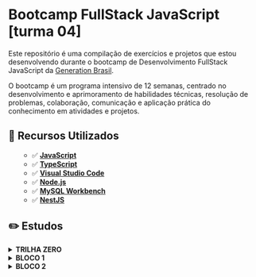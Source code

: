 # Bootcamp FullStack JavaScript [turma 04]

Este repositório é uma compilação de exercícios e projetos que estou desenvolvendo durante o bootcamp de Desenvolvimento FullStack JavaScript da [Generation Brasil](https://brazil.generation.org/).

O bootcamp é um programa intensivo de 12 semanas, centrado no desenvolvimento e aprimoramento de habilidades técnicas, resolução de problemas, colaboração, comunicação e aplicação prática do conhecimento em atividades e projetos.

## 🚀 Recursos Utilizados

<ul>

- ✅ **[JavaScript](https://developer.mozilla.org/pt-BR/docs/Learn/JavaScript/First_steps/What_is_JavaScript)**
- ✅ **[TypeScript](https://www.typescriptlang.org/)**
- ✅ **[Visual Studio Code](https://code.visualstudio.com/?WT.mc_id=javascript-14034-gllemos)**
- ✅ **[Node.js](https://nodejs.org/en/)**
- ✅ **[MySQL Workbench](https://www.mysql.com/)**
- ✅ **[NestJS](https://nestjs.com/)**
  
</ul>

## ✏️ Estudos

<details><summary><b>TRILHA ZERO</b></summary>
<ul>
<li>📚 Lógica de Programação com Portugol Studio.</li>
</ul>
</details>
<details><summary><b>BLOCO 1</b></summary>
<ul>
<details><summary><b> Semana 1</b></summary>
<p>📚 Soft Skills | Introdução ao Papel de
Desenvolvedor JavaScript</p>
<ul>
<li>Competências Comportamentais e Mentalidades. </li>
<li>Persistência | Proatividade | Gestão Eficaz do Tempo | Trabalho em Equipe.</li>
<li>Colaboração e Comunicação Eficaz no Local de Trabalho.</li>
<li>Atenção aos Detalhes e Orientação ao Futuro.</li>
<li>Aprendizagem Contínua e a Importância de se manter atualizado.</li>
<li>Resolução de Problemas no desenvolvimento de software.</li>
</ul>
<br>
</details>

<details><summary><b>Semana 2
 </b></summary>

**[Semana 2](./semana-2)**

 <p>📚 Introdução à Ciência da
Computação | Introdução à
Programação JavaScript</p>

<ul>
[ SCRUM ]
<li>Desenvolvimento Ágil de Software com SCRUM.</li>
<li>Atividade de Treinamento Ágil 1.</li>
<br>
[ JAVASCRIPT ]
<br>
<li>Controle de Origem com Git.</li>
<li>Introdução a JavaScript.</li>
<li>JavaScript IDE - VSCODE.</li>
<li>Variáveis, Tipos de Dados e Operadores Aritméticos.</li>
<li>Operadores Lógicos.</li>
<li>Laços Condicionais.</li>

<br>
[ SOFT SKILLS ]
<li> Ética na Indústria de Desenvolvimento Web</li>
<li>Responsabilidade Pessoal</li>
<li>Comunicação Não Violenta</li>

</ul>
<br>
</details>

<details><summary><b>Semana 3
 </b></summary>

**[Semana 3](./semana-3)**
 <p>📚Introdução ao Personal Pitch</p>
 <p>📚Introdução ao TypeScript</p>
 <p>📚 Programação orientada a objetos: Fundamentos</p>

<ul>
[ TYPESCRIPT ]
<br>
<li>Introdução ao TypeScript.</li>
<li>Estrutura e Entrada de Dados.</li>
<li>Funções e Métodos.</li>
<li>Classes, Objetos e Encapsulamento.</li>
<li>Herança e Polimorfismo.</li>
<li>Classes Abstratas.</li>
<li>Interfaces.</li>
<li>Collections.</li>
<li>Exceptions.</li>
<li>Arrow Functions.</li>
<br>
 
💻 [Projeto Conta Bancária](https://github.com/joycervs/contaBancaria-GenBr)

</ul>
<br>
</details>
<details><summary><b>Semana 4
 </b></summary>
 
**[Semana 4](./semana-4)**
 <p>📚Estrutura de Dados</p>
 
</details>
</ul>
</details>


<details><summary><b>BLOCO 2</b></summary>
<ul>
 
<details><summary><b> Semana 5</b></summary>
 
 **[Semana 5](./semana-5)**
 
<p>📚 Banco de Dados - MySQL</p>
<ul>
<li>Introdução a Banco de Dados com MySQL.</li>
<li>Banco de Dados Relacional.</li>
<li>Diagrama Entidade Relacionamento (DER) no MySQL Workbench.</li>
</ul>
<br>
</details>


<details><summary><b>Semana 6</b></summary>

 <p>📚 Backend - Nest JS</p>

<ul>
<li>Introdução ao NestJS.</li>
<li>Introdução ao TypeORM.</li>
<li>Projeto Blog Pessoal.</li>
<li>Operadores Lógicos.</li>
<li>Laços Condicionais.</li>
<br>
 
💻 [Projeto Blog Pessoal](https://github.com/joycervs/blogPessoal-GenBr)

</details>

<details><summary><b>Semana 7
 </b></summary>
 

</details>

</ul>
